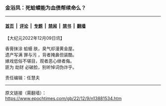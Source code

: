 ### 金浴凤：死蛤蟆能为血债帮续命么？

---

#### [首页](../../../..?n13881534) &nbsp;|&nbsp; [评论](../../../../../epoch-comment?n13881534) &nbsp;|&nbsp; [专题](../../../../../epoch-special?n13881534) &nbsp;|&nbsp; [禁闻](../../../../../epoch-news?n13881534) &nbsp;|&nbsp; [禁书](../../../../../books?n13881534) &nbsp;|&nbsp; [翻墙](https://github.com/gfw-breaker/nogfw/blob/master/README.md?n13881534)


<div class="post_content" id="artbody" itemprop="articleBody">
 <!-- article content begin -->
 <p>
  【大纪元2022年12月09日讯】
 </p>
 <p>
  香膏抹涂
  <ok href="https://www.epochtimes.com/gb/tag/%E8%9B%A4%E8%9F%86.html">
   蛤蟆
  </ok>
  肤，臭气却漫黄金屋。
  <br/>
  遗产写满
  <ok href="https://www.epochtimes.com/gb/tag/%E7%BD%AA%E4%B8%8E%E6%B1%A1.html">
   罪与污
  </ok>
  ，背者掩鼻但装酷。
  <br/>
  婊戏低俗不堪目，观者恶心继者侮。
  <br/>
  匪为
  <ok href="https://www.epochtimes.com/gb/tag/%E5%8A%AB%E8%B4%A2.html">
   劫财
  </ok>
  必破脸，别听悼词伪诈乎。
 </p>
 <p>
  责任编辑：任慧夫
 </p>
 <!-- article content end -->
 <div id="below_article_ad">
 </div>
</div>


---

原文链接（需翻墙）：https://www.epochtimes.com/gb/22/12/9/n13881534.htm